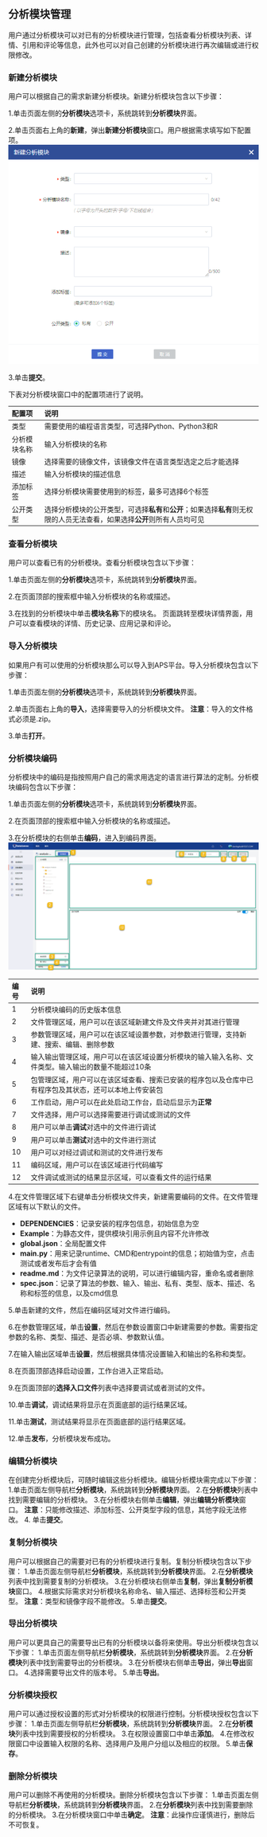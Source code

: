 ## 分析模块管理

用户通过分析模块可以对已有的分析模块进行管理，包括查看分析模块列表、详情、引用和评论等信息，此外也可以对自己创建的分析模块进行再次编辑或进行权限修改。

### 新建分析模块
用户可以根据自己的需求新建分析模块。新建分析模块包含以下步骤：

1.单击页面左侧的**分析模块**选项卡，系统跳转到**分析模块**界面。

2.单击页面右上角的**新建**，弹出**新建分析模块**窗口。用户根据需求填写如下配置项。
![](/assets/分析模块.png)

3.单击**提交**。

下表对分析模块窗口中的配置项进行了说明。

| 配置项 | 说明 |
|:--- | :---|
|类型|需要使用的编程语言类型，可选择Python、Python3和R|
|分析模块名称|输入分析模块的名称|
|镜像|选择需要的镜像文件，该镜像文件在语言类型选定之后才能选择|
|描述|输入分析模块的描述信息|
|添加标签|选择分析模块需要使用到的标签，最多可选择6个标签|
|公开类型|选择分析模块的公开类型，可选择**私有**和**公开**；如果选择**私有**则无权限的人员无法查看，如果选择**公开**则所有人员均可见|

### 查看分析模块
用户可以查看已有的分析模块。查看分析模块包含以下步骤：

1.单击页面左侧的**分析模块**选项卡，系统跳转到**分析模块**界面。

2.在页面顶部的搜索框中输入分析模块的名称或描述。

3.在找到的分析模块中单击**模块名称**下的模块名。
页面跳转至模块详情界面，用户可以查看模块的详情、历史记录、应用记录和评论。

### 导入分析模块
如果用户有可以使用的分析模块那么可以导入到APS平台。导入分析模块包含以下步骤：

1.单击页面左侧的**分析模块**选项卡，系统跳转到**分析模块**界面。

2.单击页面右上角的**导入**，选择需要导入的分析模块文件。
**注意**：导入的文件格式必须是.zip。

3.单击**打开**。

### 分析模块编码
分析模块中的编码是指按照用户自己的需求用选定的语言进行算法的定制。分析模块编码包含以下步骤：

1.单击页面左侧的**分析模块**选项卡，系统跳转到**分析模块**界面。

2.在页面顶部的搜索框中输入分析模块的名称或描述。

3.在分析模块的右侧单击**编码**，进入到编码界面。
![](/assets/编码区域介绍.png)

|编号|说明|
|:---|:---|
|1|分析模块编码的历史版本信息|
|2|文件管理区域，用户可以在该区域新建文件及文件夹并对其进行管理|
|3|参数管理区域，用户可以在该区域设置参数，对参数进行管理，支持新建、搜索、编辑、删除参数|
|4|输入输出管理区域，用户可以在该区域设置分析模块的输入输入名称、文件类型。输入输出的数量不能超过10条|
|5|包管理区域，用户可以在该区域查看、搜索已安装的程序包以及仓库中已有程序包及其状态，还可以本地上传安装包|
|6|工作启动，用户可以在此处启动工作台，启动后显示为**正常**|
|7|文件选择，用户可以选择需要进行调试或测试的文件|
|8|用户可以单击**调试**对选中的文件进行调试|
|9|用户可以单击**测试**对选中的文件进行测试|
|10|用户可以对经过调试和测试的文件进行发布|
|11|编码区域，用户可以在该区域进行代码编写|
|12|文件调试或测试的结果显示区域，可以查看文件的运行结果|

4.在文件管理区域下右键单击分析模块文件夹，新建需要编码的文件。在文件管理区域有以下默认的文件。
* **DEPENDENCIES**：记录安装的程序包信息，初始信息为空
* **Example**：为静态文件，提供模块引用示例且内容不允许修改
* **global.json**：全局配置文件
* **main.py**：用来记录runtime、CMD和entrypoint的信息；初始值为空，点击测试或者发布后才会有值
* **readme.md**：为文件记录算法的说明，可以进行编辑内容，重命名或者删除
* **spec.json**：记录了算法的参数、输入、输出、私有、类型、版本、描述、名称和标签的信息，以及cmd信息

5.单击新建的文件，然后在编码区域对文件进行编码。

6.在参数管理区域，单击**设置**，然后在参数设置窗口中新建需要的参数。需要指定参数的名称、类型、描述、是否必填、参数默认值。

7.在输入输出区域单击**设置**，然后根据具体情况设置输入和输出的名称和类型。

8.在页面顶部选择启动设置，工作台进入正常启动。

9.在页面顶部的**选择入口文件**列表中选择要调试或者测试的文件。

10.单击**调试**，调试结果将显示在页面底部的运行结果区域。

11.单击**测试**，测试结果将显示在页面底部的运行结果区域。

12.单击**发布**，分析模块发布成功。


### 编辑分析模块
在创建完分析模块后，可随时编辑这些分析模块。编辑分析模块需完成以下步骤：
1.单击页面左侧导航栏**分析模块**，系统跳转到**分析模块**界面。
2.在**分析模块**列表中找到需要编辑的分析模块。
3.在分析模块右侧单击**编辑**，弹出**编辑分析模块**窗口。
**注意**：只能修改描述、添加标签、公开类型字段的信息，其他字段无法修改。
4. 单击**提交**。
### 复制分析模块
用户可以根据自己的需要对已有的分析模块进行复制。复制分析模块包含以下步骤：
1.单击页面左侧导航栏**分析模块**，系统跳转到**分析模块**界面。
2.在**分析模块**列表中找到需要复制的分析模块。
3.在分析模块右侧单击**复制**，弹出**复制分析模块**窗口。
4.根据实际需求对分析模块名称命名、输入描述、选择标签和公开类型。
**注意**：类型和镜像字段不能修改。
5.单击**提交**。
### 导出分析模块
用户可以更具自己的需要导出已有的分析模块以备将来使用。导出分析模块包含以下步骤：
1.单击页面左侧导航栏**分析模块**，系统跳转到**分析模块**界面。
2.在**分析模块**列表中找到需要导出的分析模块。
3.在分析模块右侧单击**导出**，弹出**导出**窗口。
4.选择需要导出文件的版本号。
5.单击**导出**。
### 分析模块授权
用户可以通过授权设置的形式对分析模块的权限进行控制。分析模块授权包含以下步骤：
1.单击页面左侧导航栏**分析模块**，系统跳转到**分析模块**界面。
2.在**分析模块**列表中找到需要授权的分析模块。
3.在权限设置窗口中单击**添加**。
4.在修改权限窗口中设置输入权限的名称、选择用户及用户分组以及相应的权限。
5.单击**保存**。
### 删除分析模块
用户可以删除不再使用的分析模块。删除分析模块包含以下步骤：
1.单击页面左侧导航栏**分析模块**，系统跳转到**分析模块**界面。
2.在**分析模块**列表中找到需要删除的分析模块。
3.在分析模块窗口中单击**确定**。
**注意**：此操作应谨慎进行，删除后不可恢复。


